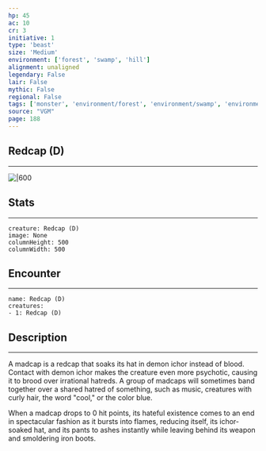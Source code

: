 ```yaml
---
hp: 45
ac: 10
cr: 3
initiative: 1
type: 'beast'    
size: 'Medium'
environment: ['forest', 'swamp', 'hill']
alignment: unaligned
legendary: False
lair: False
mythic: False
regional: False
tags: ['monster', 'environment/forest', 'environment/swamp', 'environment/hill']
source: "VGM"
page: 188
---
```


## Redcap (D)
---

![|600](D:/Program%20Files/5e.tools/img/bestiary/VGM/Redcap.jpg)

## Stats
---

```statblock
creature: Redcap (D)
image: None
columnHeight: 500
columnWidth: 500
```

## Encounter
---

```encounter-table
name: Redcap (D)
creatures:
- 1: Redcap (D)
```

## Description
---


A madcap is a redcap that soaks its hat in demon ichor instead of blood. Contact with demon ichor makes the creature even more psychotic, causing it to brood over irrational hatreds. A group of madcaps will sometimes band together over a shared hatred of something, such as music, creatures with curly hair, the word "cool," or the color blue.

When a madcap drops to 0 hit points, its hateful existence comes to an end in spectacular fashion as it bursts into flames, reducing itself, its ichor-soaked hat, and its pants to ashes instantly while leaving behind its weapon and smoldering iron boots.




